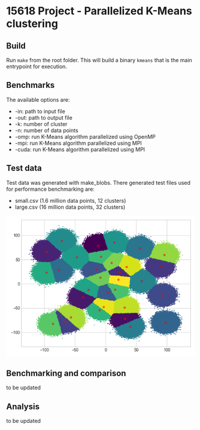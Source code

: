 # 15618 Project - Parallelized K-Means clustering

## Build
Run `make` from the root folder. This will build a binary `kmeans` that is the main entrypoint for execution.

## Benchmarks

The available options are:
- -in: path to input file
- -out: path to output file
- -k: number of cluster
- -n: number of data points
- -omp: run K-Means algorithm parallelized using OpenMP
- -mpi: run K-Means algorithm parallelized using MPI
- -cuda: run K-Means algorithm parallelized using MPI

## Test data

Test data was generated with make_blobs. There generated test files used for performance benchmarking are:
- small.csv (1.6 million data points, 12 clusters)
- large.csv (16 million data points, 32 clusters)

![Large dataset](dataset.png)

## Benchmarking and comparison

to be updated

## Analysis

to be updated
